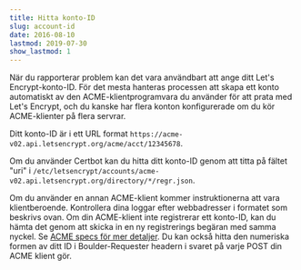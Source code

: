 ```yaml
---
title: Hitta konto-ID
slug: account-id
date: 2016-08-10
lastmod: 2019-07-30
show_lastmod: 1
---
```



När du rapporterar problem kan det vara användbart att ange ditt Let's Encrypt-konto-ID. För det mesta hanteras processen att skapa ett konto automatiskt av den ACME-klientprogramvara du använder för att prata med Let's Encrypt, och du kanske har flera konton konfigurerade om du kör ACME-klienter på flera servrar.

Ditt konto-ID är i ett URL format `https://acme-v02.api.letsencrypt.org/acme/acct/12345678`.

Om du använder Certbot kan du hitta ditt konto-ID genom att titta på fältet "uri" i `/etc/letsencrypt/accounts/acme-v02.api.letsencrypt.org/directory/*/regr.json`.

Om du använder en annan ACME-klient kommer instruktionerna att vara klientberoende. Kontrollera dina loggar efter webbadresser i formatet som beskrivs ovan. Om din ACME-klient inte registrerar ett konto-ID, kan du hämta det genom att skicka in en ny registrerings begäran med samma nyckel. Se [ACME specs för mer detaljer](https://tools.ietf.org/html/rfc8555#section-7.3). Du kan också hitta den numeriska formen av ditt ID i Boulder-Requester headern i svaret på varje POST din ACME klient gör.

